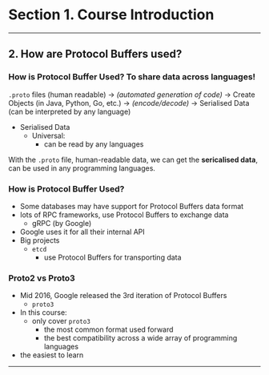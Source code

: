 # Section 1. Course Introduction

---

## 2. How are Protocol Buffers used?

### How is Protocol Buffer Used? **To share data across languages!**

`.proto` files (human readable) -> *(automated generation of code)* -> Create Objects (in Java, Python, Go, etc.) -> *(encode/decode)* -> Serialised Data (can be interpreted by any language)

* Serialised Data
  * Universal:
    * can be read by any languages

With the `.proto` file, human-readable data, we can get the **sericalised data**, can be used in any programming languages.

### How is Protocol Buffer Used?

* Some databases may have support for Protocol Buffers data format
* lots of RPC frameworks, use Protocol Buffers to exchange data
  * gRPC (by Google)
* Google uses it for all their internal API
* Big projects
  * `etcd`
    * use Protocol Buffers for transporting data

### Proto2 vs Proto3

* Mid 2016, Google released the 3rd iteration of Protocol Buffers
  * `proto3`
* In this course:
  * only cover `proto3`
    * the most common format used forward
    * the best compatibility across a wide array of programming languages
* the easiest to learn

---